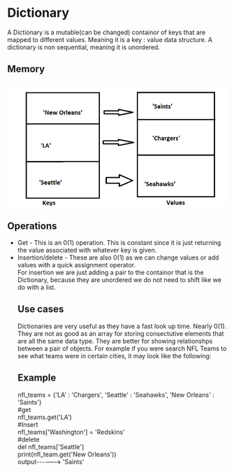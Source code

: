 <h1>Dictionary</h1>
<p1> A Dictionary is a mutable(can be changed) containor of keys that are mapped to different values. Meaning it is a key : value data structure. A dictionary is non sequential, meaning it is unordered.</p1>
<h2> Memory</h2>
<img src="Dictionary.png">
<h2> Operations </h2>
<UL>
<LI>Get - This is an 0(1) operation. This is constant since it is just returning the value associated with whatever key is given.
<LI> Insertion/delete - These are also 0(1) as we can change values or add values with a quick  assignment operator. <br/> For insertion we are just adding a pair to the containor that is the Dictionary, because they are unordered we do not need to shift like we do with a list.</p1>
<h2> Use cases </h2>
<p1> Dictionaries are very useful as they have a fast look up time. Nearly 0(1). They are not as good as an array for storing consectutive elements that are all the same data type. They are better for showing relationshps between a pair of objects. For example if you were search NFL Teams to see what teams were in certain cities, it may look like the following:
<h2> Example </h2>
<p1> nfl_teams = {'LA' : 'Chargers', 'Seattle' : 'Seahawks', 'New Orleans' : 'Saints'} <br/> #get <br/> nfl_teams.get('LA') <br/> #Insert <br/> nfl_teams['Washington'] = 'Redskins' <br/> #delete <br/> del nfl_teams['Seattle']</p1>
  <br/><p2> print(nfl_team.get('New Orleans')) <br/> output------> 'Saints'</p2>
